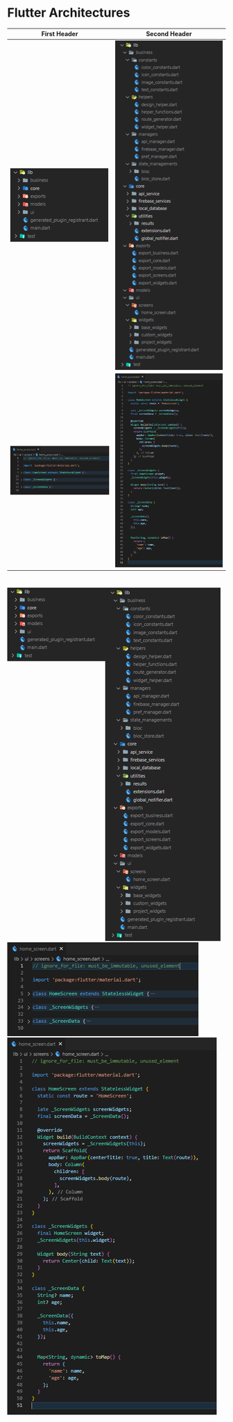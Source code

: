 # Flutter Architectures

| First Header  | Second Header |
| ------------- | ------------- |
| ![](https://raw.githubusercontent.com/ciyabox/Flutter_Architectures/master/images/flutter_arc_1.PNG)  | ![](https://raw.githubusercontent.com/ciyabox/Flutter_Architectures/master/images/flutter_arc_2.PNG)  |
| ![](https://raw.githubusercontent.com/ciyabox/Flutter_Architectures/master/images/flutter_arc_3.PNG)  | ![](https://raw.githubusercontent.com/ciyabox/Flutter_Architectures/master/images/flutter_arc_4.PNG)  |

#
<!DOCTYPE html>
<html>
  <body>
    <div style="float:left"><img src="https://raw.githubusercontent.com/ciyabox/Flutter_Architectures/master/images/flutter_arc_1.PNG" /></div>
    <div style="float:left"><img src="https://raw.githubusercontent.com/ciyabox/Flutter_Architectures/master/images/flutter_arc_2.PNG" /></div>
    <div style="float:left"><img src="https://raw.githubusercontent.com/ciyabox/Flutter_Architectures/master/images/flutter_arc_3.PNG" /></div>
    <div><img src="https://raw.githubusercontent.com/ciyabox/Flutter_Architectures/master/images/flutter_arc_4.PNG" /></div>
  </body>
</html>
